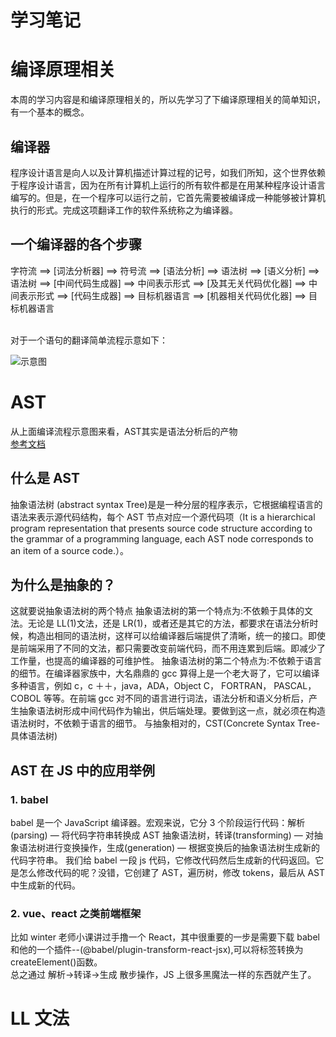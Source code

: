 # 学习笔记

# 编译原理相关

本周的学习内容是和编译原理相关的，所以先学习了下编译原理相关的简单知识，有一个基本的概念。

## 编译器

程序设计语言是向人以及计算机描述计算过程的记号，如我们所知，这个世界依赖于程序设计语言，因为在所有计算机上运行的所有软件都是在用某种程序设计语言编写的。但是，在一个程序可以运行之前，它首先需要被编译成一种能够被计算机执行的形式。完成这项翻译工作的软件系统称之为编译器。

## 一个编译器的各个步骤

字符流 ==> [词法分析器] ==> 符号流 ==> [语法分析] ==> 语法树 ==> [语义分析] ==> 语法树 ==> [中间代码生成器] ==> 中间表示形式 ==> [及其无关代码优化器] ==> 中间表示形式 ==> [代码生成器] ==> 目标机器语言 ==> [机器相关代码优化器] ==> 目标机器语言

</br>
对于一个语句的翻译简单流程示意如下：</br>

![示意图](https://gitee.com/loveBean001/PlistShangChuan/raw/master/编译原理示意图.png)

# AST
从上面编译流程示意图来看，AST其实是语法分析后的产物</br>
[参考文档](https://blog.csdn.net/weixin_39408343/article/details/95984062)

## 什么是 AST

抽象语法树 (abstract syntax Tree)是是一种分层的程序表示，它根据编程语言的语法来表示源代码结构，每个 AST 节点对应一个源代码项（It is a hierarchical program representation that presents source code structure according to the grammar of a programming language, each AST node corresponds to an item of a source code.）。

## 为什么是抽象的？

这就要说抽象语法树的两个特点
抽象语法树的第一个特点为:不依赖于具体的文法。无论是 LL(1)文法，还是 LR(1)，或者还是其它的方法，都要求在语法分析时候，构造出相同的语法树，这样可以给编译器后端提供了清晰，统一的接口。即使是前端采用了不同的文法，都只需要改变前端代码，而不用连累到后端。即减少了工作量，也提高的编译器的可维护性。
抽象语法树的第二个特点为:不依赖于语言的细节。在编译器家族中，大名鼎鼎的 gcc 算得上是一个老大哥了，它可以编译多种语言，例如 c，c ＋＋，java，ADA，Object C， FORTRAN， PASCAL， COBOL 等等。在前端 gcc 对不同的语言进行词法，语法分析和语义分析后，产生抽象语法树形成中间代码作为输出，供后端处理。要做到这一点，就必须在构造语法树时，不依赖于语言的细节。
与抽象相对的，CST(Concrete Syntax Tree-具体语法树)

## AST 在 JS 中的应用举例

### 1. babel
   babel 是一个 JavaScript 编译器。宏观来说，它分 3 个阶段运行代码：解析(parsing) — 将代码字符串转换成 AST 抽象语法树，转译(transforming) — 对抽象语法树进行变换操作，生成(generation) — 根据变换后的抽象语法树生成新的代码字符串。
   我们给 babel 一段 js 代码，它修改代码然后生成新的代码返回。它是怎么修改代码的呢？没错，它创建了 AST，遍历树，修改 tokens，最后从 AST 中生成新的代码。
### 2. vue、react 之类前端框架
   比如 winter 老师小课讲过手撸一个 React，其中很重要的一步是需要下载 babel 和他的一个插件--(@babel/plugin-transform-react-jsx),可以将标签转换为createElement()函数。</br>
   总之通过 解析->转译->生成 散步操作，JS 上很多黑魔法一样的东西就产生了。


# LL 文法
